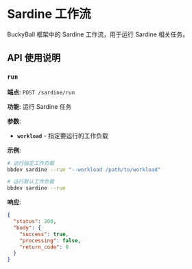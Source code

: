 # Sardine 工作流

BuckyBall 框架中的 Sardine 工作流，用于运行 Sardine 相关任务。

## API 使用说明

### `run`
**端点**: `POST /sardine/run`

**功能**: 运行 Sardine 任务

**参数**:
- **`workload`** - 指定要运行的工作负载

**示例**:
```bash
# 运行指定工作负载
bbdev sardine --run "--workload /path/to/workload"

# 运行默认工作负载
bbdev sardine --run
```

**响应**:
```json
{
  "status": 200,
  "body": {
    "success": true,
    "processing": false,
    "return_code": 0
  }
}
```
